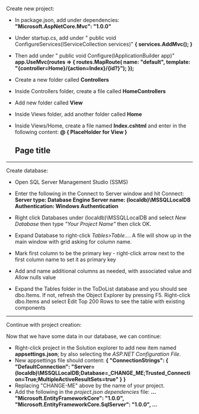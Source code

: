 Create new project:

  - In package.json, add under dependencies:
  	**"Microsoft.AspNetCore.Mvc": "1.0.0"**

  - Under startup.cs, add under " public void ConfigureServices(IServiceCollection services)"
  	**{
              services.AddMvc();
          }**
  - Then add under " public void Configure(IApplicationBuilder app)"
  	**app.UseMvc(routes =>
          {
              routes.MapRoute(
                  name: "default",
                  template: "{controller=Home}/{action=Index}/{id?}");
          });**
  - Create a new folder called **Controllers**
  - Inside Controllers folder, create a file called **HomeControllers**

  - Add new folder called **View**
  - Inside Views folder, add another folder called **Home**
  - Inside Views/Home, create a file named **Index.cshtml** and enter in the following content:
      **@
          {
            PlaceHolder for View
          }
        <h2> Page title</h2>**
__________________________________

Create database:

  - Open SQL Server Management Studio (SSMS)
  - Enter the following in the Connect to Server window and hit Connect:
  **Server type: Database Engine
  Server name: (localdb)\MSSQLLocalDB
  Authentication: Windows Authentication**

  - Right click Databases under (localdb)\MSSQLLocalDB and select *New Database* then type *"Your Project Name"* then click OK.
  - Expand Database to right-click *Tables>Table...*. A file will show up in the main window with grid asking for column name.
  - Mark first column to be the primary key - right-click arrow next to the first column name to set it as primary key
  - Add and name additional columns as needed, with associated value and Allow nulls value
  - Expand the Tables folder in the ToDoList database and you should see dbo.Items. If not, refresh the Object Explorer by pressing F5. Right-click dbo.Items and select Edit Top 200 Rows to see the table with existing components
_________________________________

Continue with project creation:

  Now that we have some data in our database, we can continue:
  - Right-click project in the Solution explorer to add new item named **appsettings.json**; by also selecting the *ASP.NET Configuration File*.
  - New appsettings file should content:
    **{
      "ConnectionStrings": {
        "DefaultConnection": "Server=(localdb)\\MSSQLLocalDB;Database=_CHANGE_ME;Trusted_Connection=True;MultipleActiveResultSets=true"
      }
    }**
  - Replacing "CHANGE-ME" above by the name of your project.
  - Add the following in the *project.json dependencies* file:
    **...
      "Microsoft.EntityFrameworkCore": "1.0.0",
      "Microsoft.EntityFrameworkCore.SqlServer": "1.0.0",
      ...**
